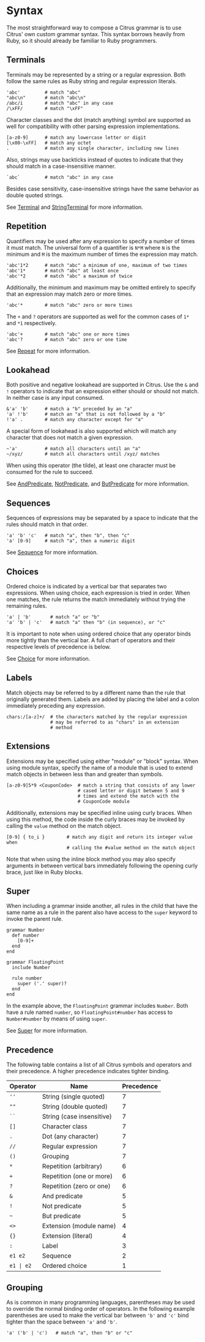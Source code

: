 # Syntax


The most straightforward way to compose a Citrus grammar is to use Citrus' own
custom grammar syntax. This syntax borrows heavily from Ruby, so it should
already be familiar to Ruby programmers.

## Terminals

Terminals may be represented by a string or a regular expression. Both follow
the same rules as Ruby string and regular expression literals.

    'abc'         # match "abc"
    "abc\n"       # match "abc\n"
    /abc/i        # match "abc" in any case
    /\xFF/        # match "\xFF"

Character classes and the dot (match anything) symbol are supported as well for
compatibility with other parsing expression implementations.

    [a-z0-9]      # match any lowercase letter or digit
    [\x00-\xFF]   # match any octet
    .             # match any single character, including new lines

Also, strings may use backticks instead of quotes to indicate that they should
match in a case-insensitive manner.

    `abc`         # match "abc" in any case

Besides case sensitivity, case-insensitive strings have the same behavior as
double quoted strings.

See [Terminal](api/classes/Citrus/Terminal.html) and
[StringTerminal](api/classes/Citrus/StringTerminal.html) for more information.

## Repetition

Quantifiers may be used after any expression to specify a number of times it
must match. The universal form of a quantifier is `N*M` where `N` is the minimum
and `M` is the maximum number of times the expression may match.

    'abc'1*2      # match "abc" a minimum of one, maximum of two times
    'abc'1*       # match "abc" at least once
    'abc'*2       # match "abc" a maximum of twice

Additionally, the minimum and maximum may be omitted entirely to specify that an
expression may match zero or more times.

    'abc'*        # match "abc" zero or more times

The `+` and `?` operators are supported as well for the common cases of `1*` and
`*1` respectively.

    'abc'+        # match "abc" one or more times
    'abc'?        # match "abc" zero or one time

See [Repeat](api/classes/Citrus/Repeat.html) for more information.

## Lookahead

Both positive and negative lookahead are supported in Citrus. Use the `&` and
`!` operators to indicate that an expression either should or should not match.
In neither case is any input consumed.

    &'a' 'b'      # match a "b" preceded by an "a"
    'a' !'b'      # match an "a" that is not followed by a "b"
    !'a' .        # match any character except for "a"

A special form of lookahead is also supported which will match any character
that does not match a given expression.

    ~'a'          # match all characters until an "a"
    ~/xyz/        # match all characters until /xyz/ matches

When using this operator (the tilde), at least one character must be consumed
for the rule to succeed.

See [AndPredicate](api/classes/Citrus/AndPredicate.html),
[NotPredicate](api/classes/Citrus/NotPredicate.html), and
[ButPredicate](api/classes/Citrus/ButPredicate.html) for more information.

## Sequences

Sequences of expressions may be separated by a space to indicate that the rules
should match in that order.

    'a' 'b' 'c'   # match "a", then "b", then "c"
    'a' [0-9]     # match "a", then a numeric digit

See [Sequence](api/classes/Citrus/Sequence.html) for more information.

## Choices

Ordered choice is indicated by a vertical bar that separates two expressions.
When using choice, each expression is tried in order. When one matches, the
rule returns the match immediately without trying the remaining rules.

    'a' | 'b'       # match "a" or "b"
    'a' 'b' | 'c'   # match "a" then "b" (in sequence), or "c"

It is important to note when using ordered choice that any operator binds more
tightly than the vertical bar. A full chart of operators and their respective
levels of precedence is below.

See [Choice](api/classes/Citrus/Choice.html) for more information.

## Labels

Match objects may be referred to by a different name than the rule that
originally generated them. Labels are added by placing the label and a colon
immediately preceding any expression.

    chars:/[a-z]+/  # the characters matched by the regular expression
                    # may be referred to as "chars" in an extension
                    # method

## Extensions

Extensions may be specified using either "module" or "block" syntax. When using
module syntax, specify the name of a module that is used to extend match objects
in between less than and greater than symbols.

    [a-z0-9]5*9 <CouponCode>  # match a string that consists of any lower
                              # cased letter or digit between 5 and 9
                              # times and extend the match with the
                              # CouponCode module

Additionally, extensions may be specified inline using curly braces. When using
this method, the code inside the curly braces may be invoked by calling the
`value` method on the match object.

    [0-9] { to_i }        # match any digit and return its integer value when
                          # calling the #value method on the match object

Note that when using the inline block method you may also specify arguments in
between vertical bars immediately following the opening curly brace, just like
in Ruby blocks.

## Super

When including a grammar inside another, all rules in the child that have the
same name as a rule in the parent also have access to the `super` keyword to
invoke the parent rule.

    grammar Number
      def number
        [0-9]+
      end
    end
    
    grammar FloatingPoint
      include Number
      
      rule number
        super ('.' super)?
      end
    end

In the example above, the `FloatingPoint` grammar includes `Number`. Both have a
rule named `number`, so `FloatingPoint#number` has access to `Number#number` by
means of using `super`.

See [Super](api/classes/Citrus/Super.html) for more information.

## Precedence

The following table contains a list of all Citrus symbols and operators and
their precedence. A higher precedence indicates tighter binding.

Operator                  | Name                      | Precedence
------------------------- | ------------------------- | ----------
`''`                      | String (single quoted)    | 7
`""`                      | String (double quoted)    | 7
<code>``</code>           | String (case insensitive) | 7
`[]`                      | Character class           | 7
`.`                       | Dot (any character)       | 7
`//`                      | Regular expression        | 7
`()`                      | Grouping                  | 7
`*`                       | Repetition (arbitrary)    | 6
`+`                       | Repetition (one or more)  | 6
`?`                       | Repetition (zero or one)  | 6
`&`                       | And predicate             | 5
`!`                       | Not predicate             | 5
`~`                       | But predicate             | 5
`<>`                      | Extension (module name)   | 4
`{}`                      | Extension (literal)       | 4
`:`                       | Label                     | 3
`e1 e2`                   | Sequence                  | 2
<code>e1 &#124; e2</code> | Ordered choice            | 1

## Grouping

As is common in many programming languages, parentheses may be used to override
the normal binding order of operators. In the following example parentheses are
used to make the vertical bar between `'b'` and `'c'` bind tighter than the
space between `'a'` and `'b'`.

    'a' ('b' | 'c')   # match "a", then "b" or "c"
